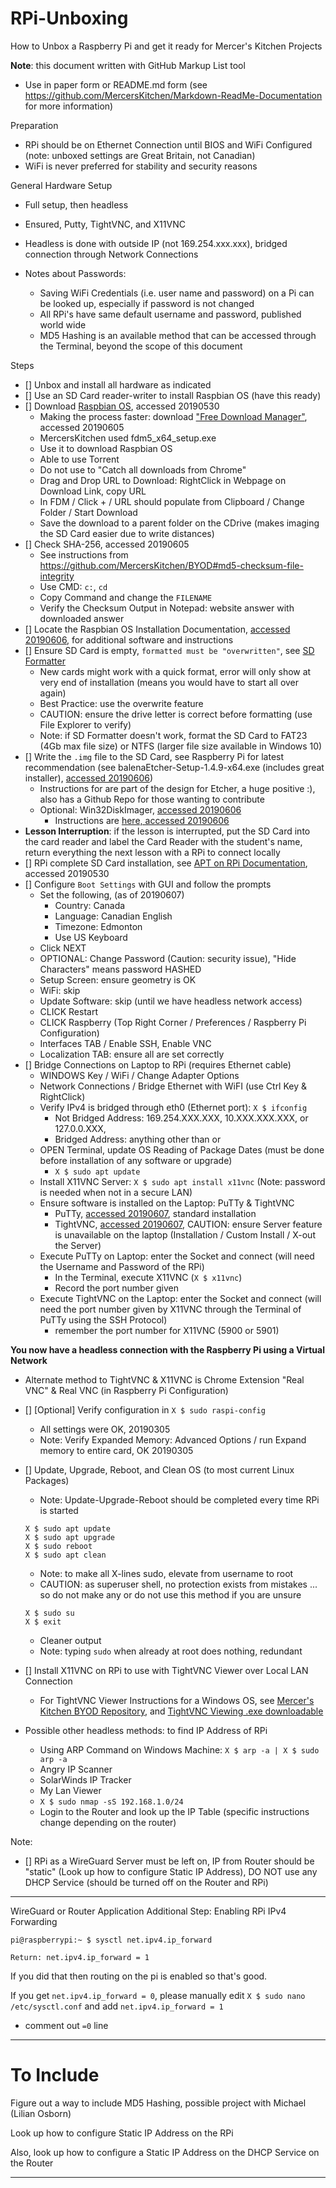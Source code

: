 # RPi-Unboxing
How to Unbox a Raspberry Pi and get it ready for Mercer's Kitchen Projects

**Note**: this document written with GitHub Markup List tool
- Use in paper form or README.md form (see https://github.com/MercersKitchen/Markdown-ReadMe-Documentation for more information)

Preparation
- RPi should be on Ethernet Connection until BIOS and WiFi Configured (note: unboxed settings are Great Britain, not Canadian)
- WiFi is never preferred for stability and security reasons

General Hardware Setup
- Full setup, then headless
- Ensured, Putty, TightVNC, and X11VNC
- Headless is done with outside IP (not 169.254.xxx.xxx), bridged connection through Network Connections

- Notes about Passwords:
  - Saving WiFi Credentials (i.e. user name and password) on a Pi can be looked up, especially if password is not changed
  - All RPi's have same default username and password, published world wide
  - MD5 Hashing is an available method that can be accessed through the Terminal, beyond the scope of this document

Steps
- [] Unbox and install all hardware as indicated
- [] Use an SD Card reader-writer to install Raspbian OS (have this ready)
- [] Download <a href="https://www.raspberrypi.org/downloads/raspbian/">Raspbian OS</a>, accessed 20190530
  - Making the process faster: download <a href="https://www.freedownloadmanager.org/">"Free Download Manager"</a>, accessed 20190605
  - MercersKitchen used fdm5_x64_setup.exe
  - Use it to download Raspbian OS
  - Able to use Torrent
  - Do not use to "Catch all downloads from Chrome"
  - Drag and Drop URL to Download: RightClick in Webpage on Download Link, copy URL
  - In FDM / Click + / URL should populate from Clipboard / Change Folder / Start Download
  - Save the download to a parent folder on the CDrive (makes imaging the SD Card easier due to write distances)
- [] Check SHA-256, accessed 20190605
  - See instructions from https://github.com/MercersKitchen/BYOD#md5-checksum-file-integrity
  - Use CMD: ```c:```, ```cd```
  - Copy Command and change the ```FILENAME```
  - Verify the Checksum Output in Notepad: website answer with downloaded answer
- [] Locate the Raspbian OS Installation Documentation, <a href="https://www.raspberrypi.org/documentation/installation/installing-images/">accessed 20190606</a>, for additional software and instructions
- [] Ensure SD Card is empty, ```formatted must be "overwritten"```, see <a href="https://www.sdcard.org/downloads/formatter/">SD Formatter</a>
  - New cards might work with a quick format, error will only show at very end of installation (means you would have to start all over again)
  - Best Practice: use the overwrite feature
  - CAUTION: ensure the drive letter is correct before formatting (use File Explorer to verify)
  - Note: if SD Formatter doesn't work, format the SD Card to FAT23 (4Gb max file size) or NTFS (larger file size available in Windows 10)
- [] Write the ```.img``` file to the SD Card, see Raspberry Pi for latest recommendation (see balenaEtcher-Setup-1.4.9-x64.exe (includes great installer), <a href="https://www.balena.io/etcher/">accessed 20190606</a>)
  - Instructions for are part of the design for Etcher, a huge positive :), also has a Github Repo for those wanting to contribute
  - Optional: Win32DiskImager, <a href="https://sourceforge.net/projects/win32diskimager/">accessed 20190606</a>
    - Instructions are <a href="https://raspberry-projects.com/pi/pi-operating-systems/win32diskimager">here, accessed 20190606</a>
- **Lesson Interruption**: if the lesson is interrupted, put the SD Card into the card reader and label the Card Reader with the student's name, return everything the next lesson with a RPi to connect locally
- [] RPi complete SD Card installation, see <a href="https://www.raspberrypi.org/documentation/linux/software/apt.md">APT on RPi Documentation</a>, accessed 20190530
- [] Configure ```Boot Settings``` with GUI and follow the prompts
  - Set the following, (as of 20190607)
    - Country: Canada
    - Language: Canadian English
    - Timezone: Edmonton
    - Use US Keyboard
  - Click NEXT
  - OPTIONAL: Change Password (Caution: security issue), "Hide Characters" means password HASHED
  - Setup Screen: ensure geometry is OK
  - WiFi: skip
  - Update Software: skip (until we have headless network access)
  - CLICK Restart
  - CLICK Raspberry (Top Right Corner / Preferences / Raspberry Pi Configuration)
  - Interfaces TAB / Enable SSH, Enable VNC
  - Localization TAB: ensure all are set correctly
- [] Bridge Connections on Laptop to RPi (requires Ethernet cable)
  - WINDOWS Key / WiFi / Change Adapter Options
  - Network Connections / Bridge Ethernet with WiFI (use Ctrl Key & RightClick)
  - Verify IPv4 is bridged through eth0 (Ethernet port): ```X $ ifconfig```
    - Not Bridged Address: 169.254.XXX.XXX, 10.XXX.XXX.XXX, or 127.0.0.XXX,
    - Bridged Address: anything other than or
  - OPEN Terminal, update OS Reading of Package Dates (must be done before installation of any software or upgrade)
    - ```X $ sudo apt update```
  - Install X11VNC Server: ```X $ sudo apt install x11vnc``` (Note: password is needed when not in a secure LAN)
  - Ensure software is installed on the Laptop: PuTTy & TightVNC
    - PuTTy, <a href="https://www.putty.org/">accessed 20190607</a>, standard installation
    - TightVNC, <a href="https://www.tightvnc.com/download.php">accessed 20190607</a>, CAUTION: ensure Server feature is unavailable on the laptop (Installation / Custom Install / X-out the Server)
  - Execute PuTTy on Laptop: enter the Socket and connect (will need the Username and Password of the RPi)
    - In the Terminal, execute X11VNC (```X $ x11vnc```)
    - Record the port number given
  - Execute TightVNC on the Laptop: enter the Socket and connect (will need the port number given by X11VNC through the Terminal of PuTTy using the SSH Protocol)
    - remember the port number for X11VNC (5900 or 5901)

**You now have a headless connection with the Raspberry Pi using a Virtual Network**
- Alternate method to TightVNC & X11VNC is Chrome Extension "Real VNC" & Real VNC (in Raspberry Pi Configuration)

- [] [Optional] Verify configuration in ```X $ sudo raspi-config```
  - All settings were OK, 20190305
  - Note: Verify Expanded Memory: Advanced Options / run Expand memory to entire card, OK 20190305

- [] Update, Upgrade, Reboot, and Clean OS (to most current Linux Packages)
  - Note: Update-Upgrade-Reboot should be completed every time RPi is started
  ```
  X $ sudo apt update
  X $ sudo apt upgrade
  X $ sudo reboot
  X $ sudo apt clean
  ```

  - Note: to make all X-lines sudo, elevate from username to root
  - CAUTION: as superuser shell, no protection exists from mistakes ... so do not make any or do not use this method if you are unsure
  ```
  X $ sudo su
  X $ exit
  ```
  - Cleaner output
  - Note: typing `sudo` when already at root does nothing, redundant
- [] Install X11VNC on RPi to use with TightVNC Viewer over Local LAN Connection
  - For TightVNC Viewer Instructions for a Windows OS, see <a href="https://github.com/MercersKitchen/BYOD#tightvnc">Mercer's Kitchen BYOD Repository</a>, and <a href="https://github.com/MercersKitchen/BYOD/tree/master/TightVNC">TightVNC Viewing .exe downloadable</a>
- Possible other headless methods: to find IP Address of RPi
  - Using ARP Command on Windows Machine: ```X $ arp -a | X $ sudo arp -a```
  - Angry IP Scanner
  - SolarWinds IP Tracker
  - My Lan Viewer
  - ```X $ sudo nmap -sS 192.168.1.0/24```
  - Login to the Router and look up the IP Table (specific instructions change depending on the router)

Note:
- [] RPi as a WireGuard Server must be left on, IP from Router should be "static" (Look up how to configure Static IP Address), DO NOT use any DHCP Service (should be turned off on the Router and RPi)

---

WireGuard or Router Application Additional Step: Enabling RPi IPv4 Forwarding

```
pi@raspberrypi:~ $ sysctl net.ipv4.ip_forward
```

```
Return: net.ipv4.ip_forward = 1
```

If you did that then routing on the pi is enabled so that's good.

If you get ```net.ipv4.ip_forward = 0```,
please manually edit ```X $ sudo nano /etc/sysctl.conf``` and add ```net.ipv4.ip_forward = 1```
- comment out `=0` line

---

# To Include

Figure out a way to include MD5 Hashing, possible project with Michael (Lilian Osborn)

Look up how to configure Static IP Address on the RPi

Also, look up how to configure a Static IP Address on the DHCP Service on the Router


---
